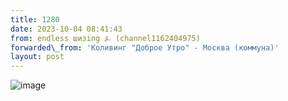 ```yaml
---
title: 1280
date: 2023-10-04 08:41:43
from: endless шизing ⍼ (channel1162404975)
forwarded\_from: 'Коливинг "Доброе Утро" - Москва (коммуна)'
layout: post
---
```


![image](photos/photo_182@04-10-2023_08-41-43.jpg)


